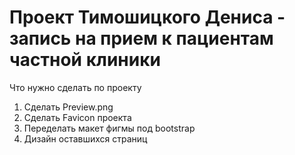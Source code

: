 <h1>Проект Тимошицкого Дениса - запись на прием к пациентам частной клиники</h1>
<p>Что нужно сделать по проекту</p>
<ol>
<li>Сделать Preview.png</li>
<li>Сделать Favicon проекта</li>
<li>Переделать макет фигмы под bootstrap</li>
<li>Дизайн оставшихся страниц</li>
</ol>
